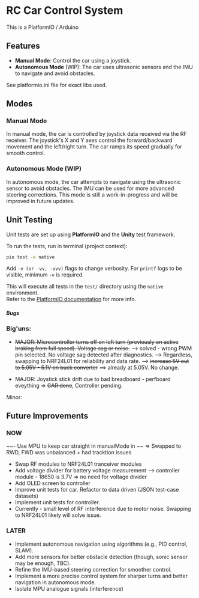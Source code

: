 # RC Car Control System

This is a PlatformIO / Arduino 

## Features

- **Manual Mode**: Control the car using a joystick.
- **Autonomous Mode** (WIP): The car uses ultrasonic sensors and the IMU to navigate and avoid obstacles.

See platformio.ini file for exact libs used.

## Modes

### Manual Mode

In manual mode, the car is controlled by joystick data received via the RF receiver. The joystick's X and Y axes control the forward/backward movement and the left/right turn. The car ramps its speed gradually for smooth control.

### Autonomous Mode (WIP)

In autonomous mode, the car attempts to navigate using the ultrasonic sensor to avoid obstacles. The IMU can be used for more advanced steering corrections. This mode is still a work-in-progress and will be improved in future updates.

<!-- ## Mode Switching

You can switch between manual and autonomous modes by pressing the **mode toggle button** (`MODE_BUTTON_PIN`). The system will give a short beep for manual mode and a long beep for autonomous mode. -->


## Unit Testing

Unit tests are set up using **PlatformIO** and the **Unity** test framework.

To run the tests, run in terminal (project context):

```sh
pio test -e native
```

Add `-v (or -vv, -vvv)` flags to change verbosity. For `printf` logs to be visible, minimum `-v` is required.

This will execute all tests in the `test/` directory using the `native` environment.  
Refer to the [PlatformIO documentation](https://docs.platformio.org/en/latest/core/userguide/cmd_test.html) for more info.

#####  Bugs

### Big'uns:

- ~~MAJOR: Microcontroller turns off on left turn (previously on active braking from full speed). Voltage sag or noise.~~
  --> solved - wrong PWM pin selected. No voltage sag detected after diagnostics. 
  --> Regardless, swapping to NRF24L01 for reliability and data rate.
  --> ~~increase 5V out to 5.05V - 5.1V on buck converter~~ ==> already at 5.05V. No change.

- MAJOR: Joystick stick drift due to bad breadboard - perfboard eveything
  => ~~CAR done~~, Controller pending.

Minor:

## Future Improvements

### NOW
~~- Use MPU to keep car straight in manualMode in ~~ => Swapped to RWD, FWD was unbalanced + had tracktion issues
- Swap RF modules to NRF24L01 tranceiver modules
- Add voltage divider for battery voltage measurement
  --> controller module - 18650 is 3.7V => no need for voltage divider
- Add OLED screen to controller
- Improve unit tests for car. Refactor to data driven (JSON test-case datasets)
- Implement unit tests for controller.
- Currently - small level of RF interference due to motor noise. Swapping to NRF24L01 likely will solve issue.

### LATER
- Implement autonomous navigation using algorithms (e.g., PID control, SLAM).
- Add more sensors for better obstacle detection (though, sonic sensor may be enough, TBC).
- Refine the IMU-based steering correction for smoother control.
- Implement a more precise control system for sharper turns and better navigation in autonomous mode.
- Isolate MPU analogue signals (interference)

